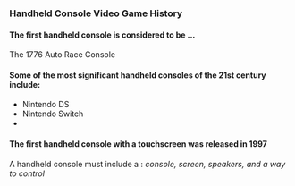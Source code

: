 ### Handheld Console Video Game History

#### The first handheld console is considered to be ...

The 1776 Auto Race Console

#### Some of the most significant handheld consoles of the 21st century include:
- Nintendo DS
- Nintendo Switch
-

#### The first handheld console with a touchscreen was released in **1997**


A handheld console must include a : 
*console, screen, speakers, and a way to control*

